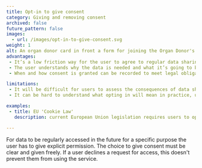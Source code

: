 ```yaml
---
title: Opt-in to give consent
category: Giving and removing consent
archived: false
future_pattern: false
images:
  - url: /images/opt-in-to-give-consent.svg
weight: 1
alt: An organ donor card in front a form for joining the Organ Donor's Register.
advantages:
 - It’s a low friction way for the user to agree to regular data sharing for a specific purpose e.g. a weekly newsletter without having to repeat the consent process every time
 - The user understands why the data is needed and what it’s going to be used for, as long as the explanation is included in the request
 - When and how consent is granted can be recorded to meet legal obligations

limitations:
 - It will be difficult for users to assess the consequences of data sharing if organisations request permission to access lots of data for multiple purposes at the same time
 - It can be hard to understand what opting in will mean in practice, users must always know how they can opt out later on

examples:
 - title: EU 'Cookie Law'
   description: current European Union legislation requires users to opt-in to cookies being stored on devices.

---
```

For data to be regularly accessed in the future for a specific purpose the user has to give explicit permission. The choice to give consent must be clear and given freely. If a user declines a request for access, this doesn't prevent them from using the service.
